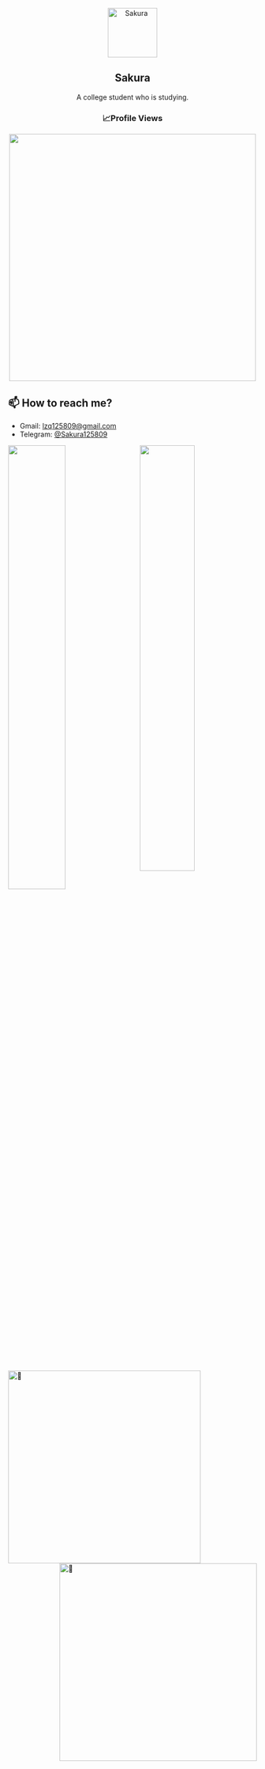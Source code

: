 <!---
Sakura-LZQ/Sakura-LZQ is a ✨ special ✨ repository because its `README.md` (this file) appears on your GitHub profile.
You can click the Preview link to take a look at your changes.
--->

<p align="center">
 <img width="100px" src="https://avatars.githubusercontent.com/u/95874936?s=400&u=eebcf40e9fda63b064223554077e8b14f0a58e4c&v=4" align="center" alt="Sakura" />
 <h2 align="center">Sakura</h2>
 <p align="center">A college student who is studying. </p>
</p>

<h3 align="center">📈Profile Views</h3>
<p align="center">
  <img width="500" src="https://profile-counter.glitch.me/Sakura/count.svg">
</p>

## 📫 How to reach me?
- Gmail: lzq125809@gmail.com
- Telegram: [@Sakura125809](https://t.me/Sakura125809)

<img width="48%" align="left" src="https://github-readme-stats.vercel.app/api?username=Sakura125809&show_icons=true&theme=vue-dark" />
<img width="47%" align="right" src="https://github-readme-stats.vercel.app/api/wakatime/?username=Sakura125809&layout=compact&theme=vue-dark&range=last_7_days&link=https://www.github.com/Sakura125809/" />

<br></br>
<br></br>
<br></br>
<br></br>

<img alt="🦑" align="left" width="390px" src="https://gist.github.com/Sakura125809/7ed8091291868154e42868debc5e873f/raw/metrics.svg">

<img alt="🦑" align="right" width="400px" src="https://gist.github.com/Sakura125809/7ed8091291868154e42868debc5e873f/raw/metrics.additional.svg">
